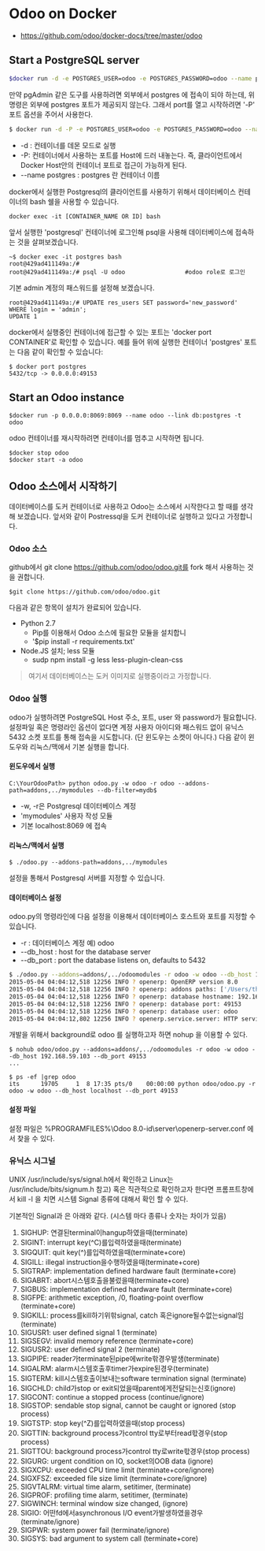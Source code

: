 # Odoo on Docker
 - https://github.com/odoo/docker-docs/tree/master/odoo

## Start a PostgreSQL server
```bash
$docker run -d -e POSTGRES_USER=odoo -e POSTGRES_PASSWORD=odoo --name postgres postgres
```

만약 pgAdmin 같은 도구를 사용하려면 외부에서 postgres 에 접속이 되야 하는데, 위 명령은 외부에 postgres 포트가 제공되지 않는다. 그래서  port를 열고 시작하려면 '-P' 포트 옵션을 주어서 사용한다. 
```bash
$ docker run -d -P -e POSTGRES_USER=odoo -e POSTGRES_PASSWORD=odoo --name db postgres
```

 - -d : 컨테이너를 데몬 모드로 실행
 - -P: 컨테이너에서 사용하는 포트를 Host에 드러 내놓는다. 즉, 클라이언트에서 Docker Host안의 컨테이너 포트로 접근이 가능하게 된다.
 - --name postgres : postgres 란 컨테이너 이름

docker에서 실행한 Postgresql의 클라이언트를 사용하기 위해서 데이터베이스 컨테이너의 bash 쉘을 사용할 수 있습니다.
```
docker exec -it [CONTAINER_NAME OR ID] bash
```

앞서 실행한 'postgresql' 컨테이너에 로그인해 psql을 사용해 데이터베이스에 접속하는 것을 살펴보겠습니다. 
```
~$ docker exec -it postgres bash
root@429ad411149a:/#
root@429ad411149a:/# psql -U odoo                 #odoo role로 로그인
```

기본 admin 계정의 패스워드를 설정해 보겠습니다.
```
root@429ad411149a:/# UPDATE res_users SET password='new_password' WHERE login = 'admin';
UPDATE 1
```

docker에서 실행중인 컨테이너에 접근할 수 있는 포트는 'docker port CONTAINER'로 확인할 수 있습니다. 예를 들어 위에 실행한 컨테이너 'postgres' 포트는 다음 같이 확인할 수 있습니다:
```
$ docker port postgres
5432/tcp -> 0.0.0.0:49153
```



## Start an Odoo instance

```
$docker run -p 0.0.0.0:8069:8069 --name odoo --link db:postgres -t odoo
```

odoo 컨테이너를 재시작하려면 컨테이너를 멈추고 시작하면 됩니다.
```
$docker stop odoo
$docker start -a odoo
```

## Odoo 소스에서 시작하기
데이터베이스를 도커 컨테이너로 사용하고 Odoo는 소스에서 시작한다고 할 때를 생각해 보겠습니다. 앞서와 같이 Postressql을 도커 컨테이너로 실행하고 있다고 가정합니다.

### Odoo 소스
github에서 git clone https://github.com/odoo/odoo.git를 fork 해서 사용하는 것을 권합니다. 

```
$git clone https://github.com/odoo/odoo.git 
```

다음과 같은 항목이 설치가 완료되어 있습니다.

- Python 2.7
    - Pip를 이용해서 Odoo 소스에 필요한 모듈을 설치합니
    - '$pip install -r requirements.txt'
- Node.JS 설치; less 모듈
    - sudp npm install -g less less-plugin-clean-css

> 여기서 데이터베이스는 도커 이미지로 실행중이라고 가정합니다.

### Odoo 실행
odoo가 실행하려면 PostgreSQL Host 주소, 포트, user 와 password가 필요합니다. 설정파일 혹은 명령라인 옵션이 없다면 계정 사용자 아이디와 패스워드 없이 유닉스 5432 소켓 포트를 통해 접속을 시도합니다. (단 윈도우는 소켓이 아니다.)
다음 같이 윈도우와 리눅스/맥에서 기본 실행을 합니다.

#### 윈도우에서 실행

```
C:\YourOdooPath> python odoo.py -w odoo -r odoo --addons-path=addons,../mymodules --db-filter=mydb$
```
 - -w, -r은 Postgresql 데이터베이스 계정
 - 'mymodules' 사용자 작성 모듈
 - 기본 localhost:8069 에 접속

#### 리눅스/맥에서 실행

```
$ ./odoo.py --addons-path=addons,../mymodules
```

설정을 통해서 Postgresql 서버를 지정할 수 있습니다.

#### 데이터베이스 설정
odoo.py의 명령라인에 다음 설정을 이용해서 데이터베이스 호스트와 포트를 지정할 수 있습니다.
 - -r <db user> : 데이터베이스 계정 예) odoo
 - --db_host <hostname> : host for the database server
 - --db_port <port>: port the database listens on, defaults to 5432

```bash
$ ./odoo.py --addons=addons/,../odoomodules -r odoo -w odoo --db_host 192.168.59.103 --db_port 49153
2015-05-04 04:04:12,518 12256 INFO ? openerp: OpenERP version 8.0
2015-05-04 04:04:12,518 12256 INFO ? openerp: addons paths: ['/Users/thinkbee/Library/Application Support/Odoo/addons/8.0', u'/Users/thinkbee/odoo/addons', u'/Users/thinkbee/odoo-modules', '/Users/thinkbee/odoo/openerp/addons']
2015-05-04 04:04:12,518 12256 INFO ? openerp: database hostname: 192.168.59.103
2015-05-04 04:04:12,518 12256 INFO ? openerp: database port: 49153
2015-05-04 04:04:12,518 12256 INFO ? openerp: database user: odoo
2015-05-04 04:04:12,802 12256 INFO ? openerp.service.server: HTTP service (werkzeug) running on 0.0.0.0:8069
```

개발을 위해서 background로 odoo 를 실행하고자 하면 nohup 을 이용할 수 있다.
```
$ nohub odoo/odoo.py --addons=addons/,../odoomodules -r odoo -w odoo --db_host 192.168.59.103 --db_port 49153
...

$ ps -ef |grep odoo
its      19705     1  8 17:35 pts/0    00:00:00 python odoo/odoo.py -r odoo -w odoo --db_host localhost --db_port 49153
```


#### 설정 파일
설정 파일은 %PROGRAMFILES%\Odoo 8.0-id\server\openerp-server.conf 에서 찾을 수 있다.




### 유닉스 시그널
 UNIX /usr/include/sys/signal.h에서 확인하고 Linux는 /usr/include/bits/signum.h 참고)
혹은 직관적으로 확인하고자 한다면 프롬프트창에서 kill -l 을 치면 시스템 Signal 종류에 대해서 확인 할 수 있다.

기본적인 Signal과 은 아래와 같다. (시스템 마다 종류나 숫자는 차이가 있음)


1. SIGHUP: 연결된terminal이hangup하였을때(terminate)
2. SIGINT: interrupt key(^C)를입력하였을때(terminate)
3. SIGQUIT: quit key(^\)를입력하였을때(terminate+core)
4. SIGILL: illegal instruction을수행하였을때(terminate+core)
5. SIGTRAP: implementation defined hardware fault (terminate+core)
6. SIGABRT: abort시스템호출을불렀을때(terminate+core)
7. SIGBUS: implementation defined hardware fault (terminate+core)
8. SIGFPE: arithmetic exception, /0, floating-point overflow (terminate+core)
9. SIGKILL: process를kill하기위핚signal, catch 혹은ignore될수없는signal임(terminate)
10. SIGUSR1: user defined signal 1 (terminate)
11. SIGSEGV: invalid memory reference (terminate+core)
12. SIGUSR2: user defined signal 2 (terminate)
13. SIGPIPE: reader가terminate된pipe에write핚경우발생(terminate)
14. SIGALRM: alarm시스템호출후timer가expire된경우(terminate)
15. SIGTERM: kill시스템호출이보내는software termination signal (terminate)
16. SIGCHLD: child가stop or exit되었을때parent에게전달되는신호(ignore)
17. SIGCONT: continue a stopped process (continue/ignore)
18. SIGSTOP: sendable stop signal, cannot be caught or ignored (stop process)
19. SIGTSTP: stop key(^Z)를입력하였을때(stop process)
20. SIGTTIN: background process가control tty로부터read핛경우(stop process)
21. SIGTTOU: background process가control tty로write핛경우(stop process)
22. SIGURG: urgent condition on IO, socket의OOB data (ignore)
23. SIGXCPU: exceeded CPU time limit (terminate+core/ignore)
24. SIGXFSZ: exceeded file size limit (terminate+core/ignore)
25. SIGVTALRM: virtual time alarm, setitimer, (terminate)
26. SIGPROF: profiling time alarm, setitimer, (terminate)
27. SIGWINCH: terminal window size changed, (ignore)
28. SIGIO: 어떤fd에서asynchronous I/O event가발생하였을경우(terminate/ignore)
29. SIGPWR: system power fail (terminate/ignore)
30. SIGSYS: bad argument to system call (terminate+core)


